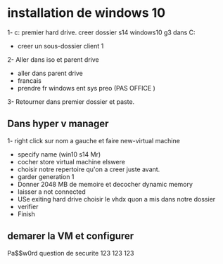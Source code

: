 # installation de windows 10

1- c: premier hard drive. creer dossier s14 windows10 g3 dans C:

- creer un sous-dossier client 1

2- Aller dans iso et parent drive

- aller dans parent drive
- francais
- prendre fr windows ent sys preo (PAS OFFICE )

3- Retourner dans premier dossier et paste.

## Dans hyper v manager

1- right click sur nom a gauche et faire new-virtual machine

- specify name (win10 s14 Mr)
- cocher store virtual machine elswere
- choisir notre repertoire qu'on a creer juste avant.
- garder generation 1
- Donner 2048 MB de memoire et decocher dynamic memory
- laisser a not connected
- USe exiting hard drive choisir le vhdx quon a mis dans notre dossier
- verifier
- Finish

## demarer la VM et configurer

Pa$$w0rd
question de securite 123 123 123
